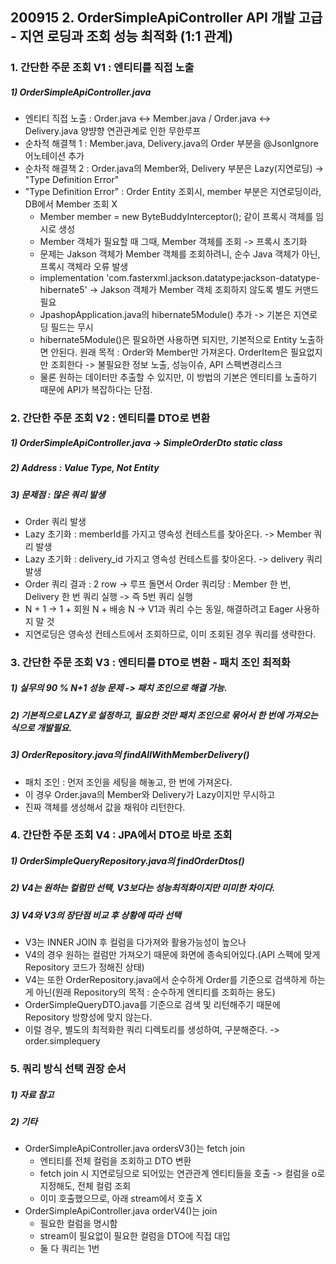 ## 200915 2. OrderSimpleApiController API 개발 고급 - 지연 로딩과 조회 성능 최적화 (1:1 관계)

### 1. 간단한 주문 조회 V1 : 엔티티를 직접 노출
##### 1) OrderSimpleApiController.java 
* 엔티티 직접 노출 : Order.java <-> Member.java / Order.java <-> Delivery.java 양뱡향 연관관계로 인한 무한루프
* 순차적 해결책 1 : Member.java, Delivery.java의 Order 부분을 @JsonIgnore 어노테이션 추가
* 순차적 해결책 2 : Order.java의 Member와, Delivery 부분은 Lazy(지연로딩) -> "Type Definition Error"
* "Type Definition Error" : Order Entity 조회시, member 부분은 지연로딩이라, DB에서 Member 조회 X 
  * Member member = new ByteBuddyInterceptor(); 같이 프록시 객체를 임시로 생성
  * Member 객체가 필요할 때 그때, Member 객체를 조회 -> 프록시 초기화
  * 문제는 Jakson 객체가 Member 객체를 조회하려니, 순수 Java 객체가 아닌, 프록시 객체라 오류 발생
  * implementation 'com.fasterxml.jackson.datatype:jackson-datatype-hibernate5' -> Jakson 객체가 Member 객체 조회하지 않도록 별도 커맨드 필요
  * JpashopApplication.java의 hibernate5Module() 추가 -> 기본은 지연로딩 필드는 무시
  * hibernate5Module()은 필요하면 사용하면 되지만, 기본적으로 Entity 노출하면 안된다. 원래 목적 : Order와 Member만 가져온다. OrderItem은 필요없지만 조회한다 -> 불필요한 정보 노출, 성능이슈, API 스펙변경리스크
  * 물론 원하는 데이터만 추출할 수 있지만, 이 방법의 기본은 엔티티를 노출하기 때문에 API가 복잡하다는 단점.
  
### 2. 간단한 주문 조회 V2 : 엔티티를 DTO로 변환
##### 1) OrderSimpleApiController.java  -> SimpleOrderDto static class 
##### 2) Address : Value Type, Not Entity
##### 3) 문제점 : 많은 쿼리 발생
* Order 쿼리 발생
* Lazy 초기화 : memberId를 가지고 영속성 컨테스트를 찾아온다. -> Member 쿼리 발생
* Lazy 초기화 : delivery_id 가지고 영속성 컨테스트를 찾아온다. -> delivery 쿼리 발생
* Order 쿼리 결과 : 2 row -> 루프 돌면서 Order 쿼리당 : Member 한 번, Delivery 한 번 쿼리 실행  -> 즉 5번 쿼리 실행
* N + 1 -> 1 + 회원 N + 배송 N -> V1과 쿼리 수는 동일, 해결하려고 Eager 사용하지 말 것 
* 지연로딩은 영속성 컨테스트에서 조회하므로, 이미 조회된 경우 쿼리를 생략한다. 


### 3. 간단한 주문 조회 V3 : 엔티티를 DTO로 변환 - 패치 조인 최적화
##### 1) 실무의 90 % N+1 성능 문제 -> 패치 조인으로 해결 가능.
##### 2) 기본적으로 LAZY로 설정하고, 필요한 것만 패치 조인으로 묶어서 한 번에 가져오는 식으로 개발필요.
##### 3) OrderRepository.java의 findAllWithMemberDelivery()
* 패치 조인 : 먼저 조인을 세팅을 해놓고, 한 번에 가져온다.
* 이 경우 Order.java의 Member와 Delivery가 Lazy이지만 무시하고
* 진짜 객체를 생성해서 값을 채워야 리턴한다.

### 4. 간단한 주문 조회 V4 : JPA에서 DTO로 바로 조회
##### 1) OrderSimpleQueryRepository.java의 findOrderDtos()
##### 2) V4는 원하는 컬럼만 선택, V3보다는 성능최적화이지만 미미한 차이다.
##### 3) V4와 V3의 장단점 비교 후 상황에 따라 선택
* V3는 INNER JOIN 후 컬럼을 다가져와 활용가능성이 높으나
* V4의 경우 원하는 컬럼만 가져오기 때문에 화면에 종속되어있다.(API 스펙에 맞게 Repository 코드가 정해진 상태)
* V4는 또한 OrderRepository.java에서 순수하게 Order를 기준으로 검색하게 하는게 아닌(원래 Repository의 목적 : 순수하게 엔티티를 조회하는 용도)
* OrderSimpleQueryDTO.java를 기준으로 검색 및 리턴해주기 때문에 Repository 방향성에 맞지 않는다.
* 이럴 경우, 별도의 최적화한 쿼리 디렉토리를 생성하여, 구분해준다. -> order.simplequery

### 5. 쿼리 방식 선택 권장 순서
##### 1) 자료 참고
##### 2) 기타
* OrderSimpleApiController.java ordersV3()는 fetch join
  * 엔티티를 전체 컬럼을 조회하고 DTO 변환
  * fetch join 시 지연로딩으로 되어있는 연관관계 엔티티들을 호출 -> 컬럼을 o로 지정해도, 전체 컬럼 조회
  * 이미 호출했으므로, 아래 stream에서 호출 X
* OrderSimpleApiController.java orderV4()는 join
  * 필요한 컬럼을 명시함
  * stream이 필요없이 필요한 컬럼을 DTO에 직접 대입
  * 둘 다 쿼리는 1번
